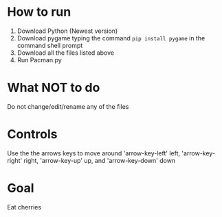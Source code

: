 # How to run
1. Download Python (Newest version)
2. Download pygame typing the command `pip install pygame` in the command shell prompt
3. Download all the files listed above
4. Run Pacman.py

# What NOT to do 
Do not change/edit/rename any of the files

# Controls
Use the the arrows keys to move around
'arrow-key-left' left, 'arrow-key-right' right, 'arrow-key-up' up, and 'arrow-key-down' down

# Goal
Eat cherries
